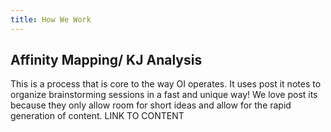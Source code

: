 ```yaml
---
title: How We Work
---
```

## Affinity Mapping/ KJ Analysis

This is a process that is core to the way OI operates. It uses post it notes to organize brainstorming sessions in a fast and unique way! We love post its because they only allow room for short ideas and allow for the rapid generation of content. LINK TO CONTENT
